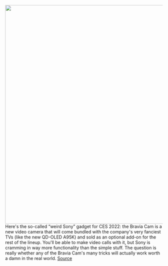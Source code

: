 <img src='https://cdn.vox-cdn.com/thumbor/nzCeEd8VAhmFfHrSbBG8kAOVVoI=/0x0:896x546/1200x800/filters:focal(376x173:518x315)/cdn.vox-cdn.com/uploads/chorus_image/image/70345780/BRAVIA_CAM__CMU_BC1____TV.0.jpg' width='700px' /><br/>
Here's the so-called “weird Sony” gadget for CES 2022: the Bravia Cam is a new video camera that will come bundled with the company's very fanciest TVs (like the new QD-OLED A95K) and sold as an optional add-on for the rest of the lineup. You'll be able to make video calls with it, but Sony is cramming in way more functionality than the simple stuff. The question is really whether any of the Bravia Cam's many tricks will actually work worth a damn in the real world.
<a href='https://www.theverge.com/2022/1/4/22865486/sony-bravia-tv-cam-announced-features-gestures'> Source <a/>